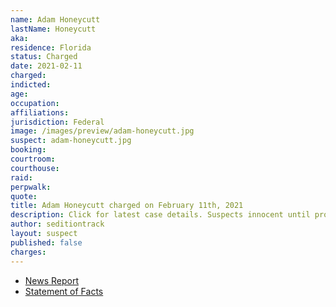 ```yaml
---
name: Adam Honeycutt
lastName: Honeycutt
aka:
residence: Florida
status: Charged
date: 2021-02-11
charged:
indicted:
age:
occupation:
affiliations:
jurisdiction: Federal
image: /images/preview/adam-honeycutt.jpg
suspect: adam-honeycutt.jpg
booking:
courtroom:
courthouse:
raid:
perpwalk:
quote:
title: Adam Honeycutt charged on February 11th, 2021
description: Click for latest case details. Suspects innocent until proven guilty.
author: seditiontrack
layout: suspect
published: false
charges:
---
```

- [News Report]()
- [Statement of Facts](https://www.justice.gov/usao-dc/case-multi-defendant/file/1366581/download)
